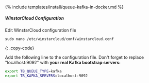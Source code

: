 {% include templates/install/queue-kafka-in-docker.md %}

##### WinstarCloud Configuration

Edit WinstarCloud configuration file

```text
sudo nano /etc/winstarcloud/conf/winstarcloud.conf
```
{: .copy-code}

Add the following line to the configuration file. Don't forget to replace "localhost:9092" with **your real Kafka bootstrap servers**:

```bash
export TB_QUEUE_TYPE=kafka
export TB_KAFKA_SERVERS=localhost:9092
```
